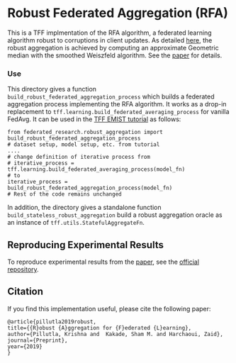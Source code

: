 # Robust Federated Aggregation (RFA)

This is a TFF implmentation of the RFA algorithm, a federated learning algorithm
robust to corruptions in client updates. As detailed
[here](https://krishnap25.github.io/papers/2019_rfa.pdf), the robust aggregation
is achieved by computing an approximate Geometric median with the smoothed
Weiszfeld algorithm. See the
[paper](https://krishnap25.github.io/papers/2019_rfa.pdf) for details.

### Use

This directory gives a function `build_robust_federated_aggregation_process`
which builds a federated aggregation process implementing the RFA algorithm. It
works as a drop-in replacement to
`tff.learning.build_federated_averaging_process` for vanilla FedAvg. It can be
used in the
[TFF EMIST tutorial](https://www.tensorflow.org/federated/tutorials/federated_learning_for_image_classification)
as follows:

```
from federated_research.robust_aggregation import build_robust_federated_aggregation_process
# dataset setup, model setup, etc. from tutorial
....
# change definition of iterative process from
# iterative_process = tff.learning.build_federated_averaging_process(model_fn)
# to
iterative_process = build_robust_federated_aggregation_process(model_fn)
# Rest of the code remains unchanged
```

In addition, the directory gives a standalone function
`build_stateless_robust_aggregation` build a robust aggregation oracle as an
instance of `tff.utils.StatefulAggregateFn`.

## Reproducing Experimental Results

To reproduce experimental results from the
[paper](https://krishnap25.github.io/papers/2019_rfa.pdf), see the
[official repository](https://github.com/krishnap25/RFA).

## Citation

If you find this implementation useful, please cite the following paper:

```
@article{pillutla2019robust,
title={{R}obust {A}ggregation for {F}ederated {L}earning},
author={Pillutla, Krishna and  Kakade, Sham M. and Harchaoui, Zaid},
journal={Preprint},
year={2019}
}
```

